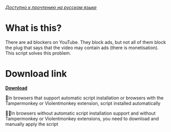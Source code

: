 *[Доступно к прочтению на русском языке](https://github.com/AlexeiCrystal/youtube-contain-ads-remover/blob/main/README-ru.md)*

# What is this?
There are ad blockers on YouTube. They block ads, but not all of them block the plug that says that the video may contain ads (there is monetisation). This script solves this problem.

# Download link

**[Download](https://github.com/AlexeiCrystal/youtube-contain-ads-remover/raw/main/script.user.js)**

🔄In browsers that support automatic script installation or browsers with the Tampermonkey or Violentmonkey extension, script installed automatically

🖐🏻In browsers without automatic script installation support and without Tampermonkey or Violentmonkey extensions, you need to download and manually apply the script
